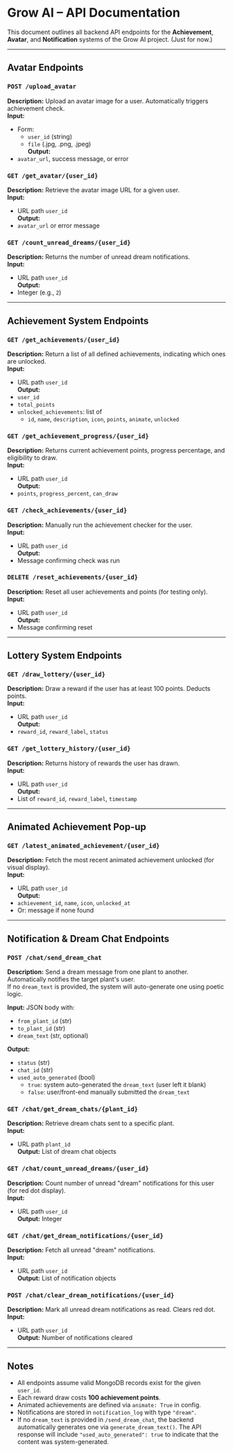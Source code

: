 # Grow AI – API Documentation

This document outlines all backend API endpoints for the **Achievement**, **Avatar**, and **Notification** systems of the Grow AI project. (Just for now.)

---

## Avatar Endpoints

### `POST /upload_avatar`
**Description:** Upload an avatar image for a user. Automatically triggers achievement check.  
**Input:**  
- Form:
  - `user_id` (string)  
  - `file` (.jpg, .png, .jpeg)  
**Output:**  
- `avatar_url`, success message, or error

### `GET /get_avatar/{user_id}`
**Description:** Retrieve the avatar image URL for a given user.  
**Input:**  
- URL path `user_id`  
**Output:**  
- `avatar_url` or error message

### `GET /count_unread_dreams/{user_id}`
**Description:** Returns the number of unread dream notifications.  
**Input:**  
- URL path `user_id`  
**Output:**  
- Integer (e.g., `2`)

---

## Achievement System Endpoints

### `GET /get_achievements/{user_id}`
**Description:** Return a list of all defined achievements, indicating which ones are unlocked.  
**Input:**  
- URL path `user_id`  
**Output:**  
- `user_id`  
- `total_points`  
- `unlocked_achievements`: list of  
  - `id`, `name`, `description`, `icon`, `points`, `animate`, `unlocked`

### `GET /get_achievement_progress/{user_id}`
**Description:** Returns current achievement points, progress percentage, and eligibility to draw.  
**Input:**  
- URL path `user_id`  
**Output:**  
- `points`, `progress_percent`, `can_draw`

### `GET /check_achievements/{user_id}`
**Description:** Manually run the achievement checker for the user.  
**Input:**  
- URL path `user_id`  
**Output:**  
- Message confirming check was run

### `DELETE /reset_achievements/{user_id}`
**Description:** Reset all user achievements and points (for testing only).  
**Input:**  
- URL path `user_id`  
**Output:**  
- Message confirming reset

---

## Lottery System Endpoints

### `GET /draw_lottery/{user_id}`
**Description:** Draw a reward if the user has at least 100 points. Deducts points.  
**Input:**  
- URL path `user_id`  
**Output:**  
- `reward_id`, `reward_label`, `status`

### `GET /get_lottery_history/{user_id}`
**Description:** Returns history of rewards the user has drawn.  
**Input:**  
- URL path `user_id`  
**Output:**  
- List of `reward_id`, `reward_label`, `timestamp`

---

## Animated Achievement Pop-up

### `GET /latest_animated_achievement/{user_id}`
**Description:** Fetch the most recent animated achievement unlocked (for visual display).  
**Input:**  
- URL path `user_id`  
**Output:**  
- `achievement_id`, `name`, `icon`, `unlocked_at`  
- Or: message if none found

---

## Notification & Dream Chat Endpoints

### `POST /chat/send_dream_chat`
**Description:** Send a dream message from one plant to another. Automatically notifies the target plant's user.  
If no `dream_text` is provided, the system will auto-generate one using poetic logic.  

**Input:** JSON body with:  
- `from_plant_id` (str)  
- `to_plant_id` (str)  
- `dream_text` (str, optional)

**Output:**  
- `status` (str)  
- `chat_id` (str)  
- `used_auto_generated` (bool)  
  - `true`: system auto-generated the `dream_text` (user left it blank)  
  - `false`: user/front-end manually submitted the `dream_text`


### `GET /chat/get_dream_chats/{plant_id}`
**Description:** Retrieve dream chats sent to a specific plant.  
**Input:**  
- URL path `plant_id`  
**Output:** List of dream chat objects

### `GET /chat/count_unread_dreams/{user_id}`
**Description:** Count number of unread "dream" notifications for this user (for red dot display).  
**Input:**  
- URL path `user_id`  
**Output:** Integer

### `GET /chat/get_dream_notifications/{user_id}`
**Description:** Fetch all unread "dream" notifications.  
**Input:**  
- URL path `user_id`  
**Output:** List of notification objects

### `POST /chat/clear_dream_notifications/{user_id}`
**Description:** Mark all unread dream notifications as read. Clears red dot.  
**Input:**  
- URL path `user_id`  
**Output:** Number of notifications cleared

---

## Notes
- All endpoints assume valid MongoDB records exist for the given `user_id`.
- Each reward draw costs **100 achievement points**.
- Animated achievements are defined via `animate: True` in config.
- Notifications are stored in `notification_log` with type `"dream"`.
- If no `dream_text` is provided in `/send_dream_chat`, the backend automatically generates one via `generate_dream_text()`.
  The API response will include `"used_auto_generated": true` to indicate that the content was system-generated.
